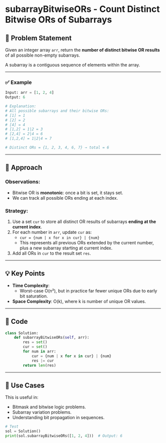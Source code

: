 # subarrayBitwiseORs - Count Distinct Bitwise ORs of Subarrays

## 📘 Problem Statement

Given an integer array `arr`, return the **number of distinct bitwise OR results** of all possible non-empty subarrays.

A subarray is a contiguous sequence of elements within the array.

---

### ✅ Example

```python
Input: arr = [1, 2, 4]
Output: 6

# Explanation:
# All possible subarrays and their bitwise ORs:
# [1] = 1
# [2] = 2
# [4] = 4
# [1,2] = 1|2 = 3
# [2,4] = 2|4 = 6
# [1,2,4] = 1|2|4 = 7

# Distinct ORs = {1, 2, 3, 4, 6, 7} → total = 6
```

---

## 🧠 Approach

### Observations:

- Bitwise OR is **monotonic**: once a bit is set, it stays set.
- We can track all possible ORs ending at each index.

### Strategy:

1. Use a set `cur` to store all distinct OR results of subarrays **ending at the current index**.
2. For each number in `arr`, update `cur` as:
   - `cur = {num | x for x in cur} | {num}`
   - This represents all previous ORs extended by the current number, plus a new subarray starting at current index.
3. Add all ORs in `cur` to the result set `res`.

---

## 💡 Key Points

- **Time Complexity**:  
  - Worst-case O(n²), but in practice far fewer unique ORs due to early bit saturation.
- **Space Complexity**: O(k), where k is number of unique OR values.

---

## 📄 Code

```python
class Solution:
    def subarrayBitwiseORs(self, arr):
        res = set()
        cur = set()
        for num in arr:
            cur = {num | x for x in cur} | {num}
            res |= cur
        return len(res)
```

---

## 📂 Use Cases

This is useful in:
- Bitmask and bitwise logic problems.
- Subarray variation problems.
- Understanding bit propagation in sequences.

```python
# Test
sol = Solution()
print(sol.subarrayBitwiseORs([1, 2, 4]))  # Output: 6
```
